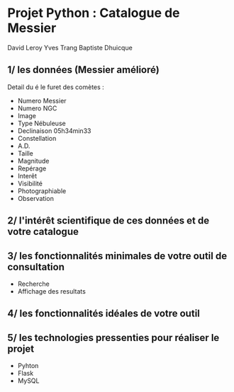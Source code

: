 # Projet Python : Catalogue de Messier

David Leroy
Yves Trang
Baptiste Dhuicque

## 1/ les données (Messier amélioré)
Detail du é le furet des comètes :
* Numero Messier
* Numero NGC
* Image
* Type Nébuleuse 
* Declinaison 05h34min33
* Constellation 
* A.D.
* Taille 
* Magnitude 
* Repérage 
* Interêt
* Visibilité 
* Photographiable
* Observation
## 2/ l'intérêt scientifique de ces données et de votre catalogue
## 3/ les fonctionnalités minimales de votre outil de consultation
* Recherche
* Affichage des resultats
## 4/ les fonctionnalités idéales de votre outil
## 5/ les technologies pressenties pour réaliser le projet
* Pyhton 
* Flask
* MySQL
>
